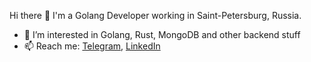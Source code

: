 Hi there 👋
I'm a Golang Developer working in Saint-Petersburg, Russia.

- 👀 I’m interested in Golang, Rust, MongoDB and other backend stuff
- 📫 Reach me: [Telegram](https://t.me/solidshake), [LinkedIn](https://www.linkedin.com/in/artemutkincode/)
